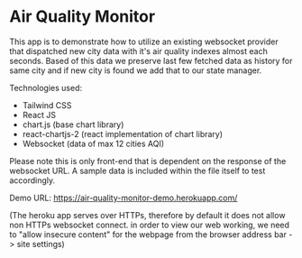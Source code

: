 # Air Quality Monitor

This app is to demonstrate how to utilize an existing websocket provider that dispatched new city data with it's air
quality indexes almost each seconds. Based of this data we preserve last few fetched data as history for same city and
if new city is found we add that to our state manager.

Technologies used:

- Tailwind CSS
- React JS
- chart.js (base chart library)
- react-chartjs-2 (react implementation of chart library)
- Websocket (data of max 12 cities AQI)

Please note this is only front-end that is dependent on the response of the websocket URL. A sample data is included
within the file itself to test accordingly.

Demo URL: https://air-quality-monitor-demo.herokuapp.com/

(The heroku app serves over HTTPs, therefore by default it does not allow non HTTPs websocket connect. in order to view our web working, we need to "allow insecure content" for the webpage from the browser address bar -> site settings)
